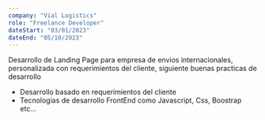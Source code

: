 ```yaml
---
company: "Vial Logistics"
role: "Freelance Developer"
dateStart: "03/01/2023"
dateEnd: "05/10/2023"
---
```


Desarrollo de Landing Page para empresa de envios internacionales, personalizada con requerimientos del cliente, siguiente buenas practicas de desarrollo

- Desarrollo basado en requerimientos del cliente
- Tecnologias de desarrollo FrontEnd como Javascript, Css, Boostrap etc...
